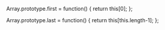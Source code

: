 Array.prototype.first = function() {
  return this[0];
};

Array.prototype.last = function() {
  return this[this.length-1];
};

